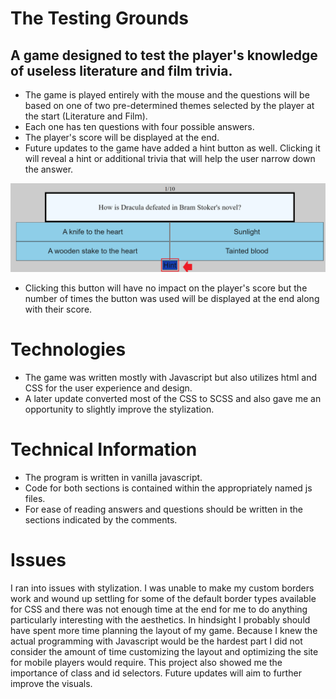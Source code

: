 # The Testing Grounds

## A game designed to test the player's knowledge of useless literature and film trivia.
* The game is played entirely with the mouse and the questions will be based on one of two pre-determined themes selected by the player at the start (Literature and Film). 
* Each one has ten questions with four possible answers. 
* The player's score will be displayed at the end.
* Future updates to the game have added a hint button as well. Clicking it will reveal a hint or additional trivia that will help the user narrow down the answer.

![](ReadmeImages/hint.png)

* Clicking this button will have no impact on the player's score but the number of times the button was used will be displayed at the end along with their score. 


# Technologies
* The game was written mostly with Javascript but also utilizes html and CSS for the user experience and design. 
* A later update converted most of the CSS to SCSS and also gave me an opportunity to slightly improve the stylization. 

# Technical Information
* The program is written in vanilla javascript. 
* Code for both sections is contained within the appropriately named js files. 
* For ease of reading answers and questions should be written in the sections indicated by the comments.

# Issues
I ran into issues with stylization. I was unable to make my custom borders work and wound up settling for some of the default border types available for CSS and there was not enough time at the end for me to do anything particularly interesting with the aesthetics. In hindsight I probably should have spent more time planning the layout of my game. Because I knew the actual programming with Javascript would be the hardest part I did not consider the amount of time customizing the layout and optimizing the site for mobile players would require. This project also showed me the importance of class and id selectors. Future updates will aim to further improve the visuals.
